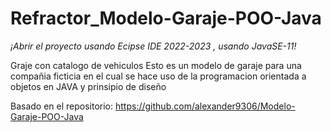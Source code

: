 # Refractor_Modelo-Garaje-POO-Java

*¡Abrir el proyecto usando Ecipse IDE 2022-2023 , usando JavaSE-11!*

Graje con catalogo de vehiculos
Esto es un modelo de garaje para una compañia ficticia en el cual se hace uso de la programacion orientada a objetos en JAVA y prinsipio de diseño

Basado en el repositorio: https://github.com/alexander9306/Modelo-Garaje-POO-Java
